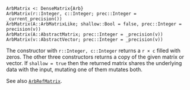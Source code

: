 ```
ArbMatrix <: DenseMatrix{Arb}
ArbMatrix(r::Integer, c::Integer; prec::Integer = _current_precision())
ArbMatrix(A::ArbMatrixLike; shallow::Bool = false, prec::Integer = precision(v))
ArbMatrix(A::AbstractMatrix; prec::Integer = _precision(v))
ArbMatrix(v::AbstractVector; prec::Integer = _precision(v))
```

The constructor with `r::Integer, c::Integer` returns a `r × c` filled with zeros. The other three constructors returns a copy of the given matrix or vector. If `shallow = true` then the returned matrix shares the underlying data with the input, mutating one of them mutates both.

See also [`ArbRefMatrix`](@ref).
